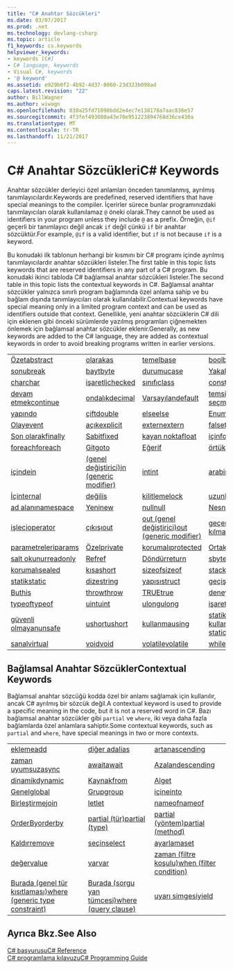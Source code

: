 ```yaml
---
title: "C# Anahtar Sözcükleri"
ms.date: 03/07/2017
ms.prod: .net
ms.technology: devlang-csharp
ms.topic: article
f1_keywords: cs.keywords
helpviewer_keywords:
- keywords [C#]
- C# language, keywords
- Visual C#, keywords
- '@ keyword'
ms.assetid: e929b0f2-4b92-4d37-8060-23d323b098ad
caps.latest.revision: "22"
author: BillWagner
ms.author: wiwagn
ms.openlocfilehash: 038a25fd71098bdd2e4ec7e138178a7aac836e57
ms.sourcegitcommit: 4f3fef493080a43e70e951223894768d36ce430a
ms.translationtype: MT
ms.contentlocale: tr-TR
ms.lasthandoff: 11/21/2017
---
```

# <a name="c-keywords"></a><span data-ttu-id="76b58-102">C# Anahtar Sözcükleri</span><span class="sxs-lookup"><span data-stu-id="76b58-102">C# Keywords</span></span>
<span data-ttu-id="76b58-103">Anahtar sözcükler derleyici özel anlamları önceden tanımlanmış, ayrılmış tanımlayıcılardır.</span><span class="sxs-lookup"><span data-stu-id="76b58-103">Keywords are predefined, reserved identifiers that have special meanings to the compiler.</span></span> <span data-ttu-id="76b58-104">İçerirler sürece bunlar programınızdaki tanımlayıcıları olarak kullanılamaz `@` öneki olarak.</span><span class="sxs-lookup"><span data-stu-id="76b58-104">They cannot be used as identifiers in your program unless they include `@` as a prefix.</span></span> <span data-ttu-id="76b58-105">Örneğin, `@if` geçerli bir tanımlayıcı değil ancak `if` değil çünkü `if` bir anahtar sözcüktür.</span><span class="sxs-lookup"><span data-stu-id="76b58-105">For example, `@if` is a valid identifier, but `if` is not because `if` is a keyword.</span></span>  
  
 <span data-ttu-id="76b58-106">Bu konudaki ilk tablonun herhangi bir kısmını bir C# programı içinde ayrılmış tanımlayıcılardır anahtar sözcükleri listeler.</span><span class="sxs-lookup"><span data-stu-id="76b58-106">The first table in this topic lists keywords that are reserved identifiers in any part of a C# program.</span></span> <span data-ttu-id="76b58-107">Bu konudaki ikinci tabloda C# bağlamsal anahtar sözcükleri listeler.</span><span class="sxs-lookup"><span data-stu-id="76b58-107">The second table in this topic lists the contextual keywords in C#.</span></span> <span data-ttu-id="76b58-108">Bağlamsal anahtar sözcükler yalnızca sınırlı program bağlamında özel anlama sahip ve bu bağlam dışında tanımlayıcıları olarak kullanılabilir.</span><span class="sxs-lookup"><span data-stu-id="76b58-108">Contextual keywords have special meaning only in a limited program context and can be used as identifiers outside that context.</span></span> <span data-ttu-id="76b58-109">Genellikle, yeni anahtar sözcüklerin C# dili için eklenen gibi önceki sürümlerde yazılmış programları çiğnemekten önlemek için bağlamsal anahtar sözcükler eklenir.</span><span class="sxs-lookup"><span data-stu-id="76b58-109">Generally, as new keywords are added to the C# language, they are added as contextual keywords in order to avoid breaking programs written in earlier versions.</span></span>  
  
|||||  
|---|---|---|---|  
|[<span data-ttu-id="76b58-110">Özet</span><span class="sxs-lookup"><span data-stu-id="76b58-110">abstract</span></span>](../../../csharp/language-reference/keywords/abstract.md)|[<span data-ttu-id="76b58-111">olarak</span><span class="sxs-lookup"><span data-stu-id="76b58-111">as</span></span>](../../../csharp/language-reference/keywords/as.md)|[<span data-ttu-id="76b58-112">temel</span><span class="sxs-lookup"><span data-stu-id="76b58-112">base</span></span>](../../../csharp/language-reference/keywords/base.md)|[<span data-ttu-id="76b58-113">bool</span><span class="sxs-lookup"><span data-stu-id="76b58-113">bool</span></span>](../../../csharp/language-reference/keywords/bool.md)|  
|[<span data-ttu-id="76b58-114">sonu</span><span class="sxs-lookup"><span data-stu-id="76b58-114">break</span></span>](../../../csharp/language-reference/keywords/break.md)|[<span data-ttu-id="76b58-115">bayt</span><span class="sxs-lookup"><span data-stu-id="76b58-115">byte</span></span>](../../../csharp/language-reference/keywords/byte.md)|[<span data-ttu-id="76b58-116">durumu</span><span class="sxs-lookup"><span data-stu-id="76b58-116">case</span></span>](../../../csharp/language-reference/keywords/switch.md)|[<span data-ttu-id="76b58-117">Yakalama</span><span class="sxs-lookup"><span data-stu-id="76b58-117">catch</span></span>](../../../csharp/language-reference/keywords/try-catch.md)|  
|[<span data-ttu-id="76b58-118">char</span><span class="sxs-lookup"><span data-stu-id="76b58-118">char</span></span>](../../../csharp/language-reference/keywords/char.md)|[<span data-ttu-id="76b58-119">işaretli</span><span class="sxs-lookup"><span data-stu-id="76b58-119">checked</span></span>](../../../csharp/language-reference/keywords/checked.md)|[<span data-ttu-id="76b58-120">sınıfı</span><span class="sxs-lookup"><span data-stu-id="76b58-120">class</span></span>](../../../csharp/language-reference/keywords/class.md)|[<span data-ttu-id="76b58-121">const</span><span class="sxs-lookup"><span data-stu-id="76b58-121">const</span></span>](../../../csharp/language-reference/keywords/const.md)|  
|[<span data-ttu-id="76b58-122">devam etmek</span><span class="sxs-lookup"><span data-stu-id="76b58-122">continue</span></span>](../../../csharp/language-reference/keywords/continue.md)|[<span data-ttu-id="76b58-123">ondalık</span><span class="sxs-lookup"><span data-stu-id="76b58-123">decimal</span></span>](../../../csharp/language-reference/keywords/decimal.md)|[<span data-ttu-id="76b58-124">Varsayılan</span><span class="sxs-lookup"><span data-stu-id="76b58-124">default</span></span>](../../../csharp/language-reference/keywords/default.md)|[<span data-ttu-id="76b58-125">temsilci seçme</span><span class="sxs-lookup"><span data-stu-id="76b58-125">delegate</span></span>](../../../csharp/language-reference/keywords/delegate.md)|  
|[<span data-ttu-id="76b58-126">yapın</span><span class="sxs-lookup"><span data-stu-id="76b58-126">do</span></span>](../../../csharp/language-reference/keywords/do.md)|[<span data-ttu-id="76b58-127">çift</span><span class="sxs-lookup"><span data-stu-id="76b58-127">double</span></span>](../../../csharp/language-reference/keywords/double.md)|[<span data-ttu-id="76b58-128">else</span><span class="sxs-lookup"><span data-stu-id="76b58-128">else</span></span>](../../../csharp/language-reference/keywords/if-else.md)|[<span data-ttu-id="76b58-129">Enum</span><span class="sxs-lookup"><span data-stu-id="76b58-129">enum</span></span>](../../../csharp/language-reference/keywords/enum.md)|  
|[<span data-ttu-id="76b58-130">Olay</span><span class="sxs-lookup"><span data-stu-id="76b58-130">event</span></span>](../../../csharp/language-reference/keywords/event.md)|[<span data-ttu-id="76b58-131">açık</span><span class="sxs-lookup"><span data-stu-id="76b58-131">explicit</span></span>](../../../csharp/language-reference/keywords/explicit.md)|[<span data-ttu-id="76b58-132">extern</span><span class="sxs-lookup"><span data-stu-id="76b58-132">extern</span></span>](../../../csharp/language-reference/keywords/extern.md)|[<span data-ttu-id="76b58-133">false</span><span class="sxs-lookup"><span data-stu-id="76b58-133">false</span></span>](../../../csharp/language-reference/keywords/false.md)|  
|[<span data-ttu-id="76b58-134">Son olarak</span><span class="sxs-lookup"><span data-stu-id="76b58-134">finally</span></span>](../../../csharp/language-reference/keywords/try-finally.md)|[<span data-ttu-id="76b58-135">Sabit</span><span class="sxs-lookup"><span data-stu-id="76b58-135">fixed</span></span>](../../../csharp/language-reference/keywords/fixed-statement.md)|[<span data-ttu-id="76b58-136">kayan nokta</span><span class="sxs-lookup"><span data-stu-id="76b58-136">float</span></span>](../../../csharp/language-reference/keywords/float.md)|[<span data-ttu-id="76b58-137">için</span><span class="sxs-lookup"><span data-stu-id="76b58-137">for</span></span>](../../../csharp/language-reference/keywords/for.md)|  
|[<span data-ttu-id="76b58-138">foreach</span><span class="sxs-lookup"><span data-stu-id="76b58-138">foreach</span></span>](../../../csharp/language-reference/keywords/foreach-in.md)|[<span data-ttu-id="76b58-139">Git</span><span class="sxs-lookup"><span data-stu-id="76b58-139">goto</span></span>](../../../csharp/language-reference/keywords/goto.md)|[<span data-ttu-id="76b58-140">Eğer</span><span class="sxs-lookup"><span data-stu-id="76b58-140">if</span></span>](../../../csharp/language-reference/keywords/if-else.md)|[<span data-ttu-id="76b58-141">örtük</span><span class="sxs-lookup"><span data-stu-id="76b58-141">implicit</span></span>](../../../csharp/language-reference/keywords/implicit.md)|  
|[<span data-ttu-id="76b58-142">içinde</span><span class="sxs-lookup"><span data-stu-id="76b58-142">in</span></span>](../../../csharp/language-reference/keywords/foreach-in.md)|[<span data-ttu-id="76b58-143">(genel değiştirici)</span><span class="sxs-lookup"><span data-stu-id="76b58-143">in (generic modifier)</span></span>](../../../csharp/language-reference/keywords/in-generic-modifier.md)|[<span data-ttu-id="76b58-144">int</span><span class="sxs-lookup"><span data-stu-id="76b58-144">int</span></span>](../../../csharp/language-reference/keywords/int.md)|[<span data-ttu-id="76b58-145">arabirimi</span><span class="sxs-lookup"><span data-stu-id="76b58-145">interface</span></span>](../../../csharp/language-reference/keywords/interface.md)|  
|[<span data-ttu-id="76b58-146">İç</span><span class="sxs-lookup"><span data-stu-id="76b58-146">internal</span></span>](../../../csharp/language-reference/keywords/internal.md)|[<span data-ttu-id="76b58-147">değil</span><span class="sxs-lookup"><span data-stu-id="76b58-147">is</span></span>](../../../csharp/language-reference/keywords/is.md)|[<span data-ttu-id="76b58-148">kilitleme</span><span class="sxs-lookup"><span data-stu-id="76b58-148">lock</span></span>](../../../csharp/language-reference/keywords/lock-statement.md)|[<span data-ttu-id="76b58-149">uzun</span><span class="sxs-lookup"><span data-stu-id="76b58-149">long</span></span>](../../../csharp/language-reference/keywords/long.md)|
|[<span data-ttu-id="76b58-150">ad alanı</span><span class="sxs-lookup"><span data-stu-id="76b58-150">namespace</span></span>](../../../csharp/language-reference/keywords/namespace.md)|[<span data-ttu-id="76b58-151">Yeni</span><span class="sxs-lookup"><span data-stu-id="76b58-151">new</span></span>](../../../csharp/language-reference/keywords/new.md)|[<span data-ttu-id="76b58-152">null</span><span class="sxs-lookup"><span data-stu-id="76b58-152">null</span></span>](../../../csharp/language-reference/keywords/null.md)|[<span data-ttu-id="76b58-153">Nesne</span><span class="sxs-lookup"><span data-stu-id="76b58-153">object</span></span>](../../../csharp/language-reference/keywords/object.md)|
[<span data-ttu-id="76b58-154">işleci</span><span class="sxs-lookup"><span data-stu-id="76b58-154">operator</span></span>](../../../csharp/language-reference/keywords/operator.md)|[<span data-ttu-id="76b58-155">çıkışı</span><span class="sxs-lookup"><span data-stu-id="76b58-155">out</span></span>](../../../csharp/language-reference/keywords/out.md)|[<span data-ttu-id="76b58-156">out (genel değiştirici)</span><span class="sxs-lookup"><span data-stu-id="76b58-156">out (generic modifier)</span></span>](../../../csharp/language-reference/keywords/out-generic-modifier.md)|[<span data-ttu-id="76b58-157">geçersiz kılma</span><span class="sxs-lookup"><span data-stu-id="76b58-157">override</span></span>](../../../csharp/language-reference/keywords/override.md)|
|[<span data-ttu-id="76b58-158">parametreleri</span><span class="sxs-lookup"><span data-stu-id="76b58-158">params</span></span>](../../../csharp/language-reference/keywords/params.md)|[<span data-ttu-id="76b58-159">Özel</span><span class="sxs-lookup"><span data-stu-id="76b58-159">private</span></span>](../../../csharp/language-reference/keywords/private.md)|[<span data-ttu-id="76b58-160">korumalı</span><span class="sxs-lookup"><span data-stu-id="76b58-160">protected</span></span>](../../../csharp/language-reference/keywords/protected.md)|[<span data-ttu-id="76b58-161">Ortak</span><span class="sxs-lookup"><span data-stu-id="76b58-161">public</span></span>](../../../csharp/language-reference/keywords/public.md)|
|[<span data-ttu-id="76b58-162">salt okunur</span><span class="sxs-lookup"><span data-stu-id="76b58-162">readonly</span></span>](../../../csharp/language-reference/keywords/readonly.md)|[<span data-ttu-id="76b58-163">Ref</span><span class="sxs-lookup"><span data-stu-id="76b58-163">ref</span></span>](../../../csharp/language-reference/keywords/ref.md)|[<span data-ttu-id="76b58-164">Döndür</span><span class="sxs-lookup"><span data-stu-id="76b58-164">return</span></span>](../../../csharp/language-reference/keywords/return.md)|[<span data-ttu-id="76b58-165">sbyte</span><span class="sxs-lookup"><span data-stu-id="76b58-165">sbyte</span></span>](../../../csharp/language-reference/keywords/sbyte.md)|
|[<span data-ttu-id="76b58-166">korumalı</span><span class="sxs-lookup"><span data-stu-id="76b58-166">sealed</span></span>](../../../csharp/language-reference/keywords/sealed.md)|[<span data-ttu-id="76b58-167">kısa</span><span class="sxs-lookup"><span data-stu-id="76b58-167">short</span></span>](../../../csharp/language-reference/keywords/short.md)|[<span data-ttu-id="76b58-168">sizeof</span><span class="sxs-lookup"><span data-stu-id="76b58-168">sizeof</span></span>](../../../csharp/language-reference/keywords/sizeof.md)|[<span data-ttu-id="76b58-169">stackalloc</span><span class="sxs-lookup"><span data-stu-id="76b58-169">stackalloc</span></span>](../../../csharp/language-reference/keywords/stackalloc.md)|
|[<span data-ttu-id="76b58-170">statik</span><span class="sxs-lookup"><span data-stu-id="76b58-170">static</span></span>](../../../csharp/language-reference/keywords/static.md)|[<span data-ttu-id="76b58-171">dize</span><span class="sxs-lookup"><span data-stu-id="76b58-171">string</span></span>](../../../csharp/language-reference/keywords/string.md)|[<span data-ttu-id="76b58-172">yapısı</span><span class="sxs-lookup"><span data-stu-id="76b58-172">struct</span></span>](../../../csharp/language-reference/keywords/struct.md)|[<span data-ttu-id="76b58-173">geçiş</span><span class="sxs-lookup"><span data-stu-id="76b58-173">switch</span></span>](../../../csharp/language-reference/keywords/switch.md)|
|[<span data-ttu-id="76b58-174">Bu</span><span class="sxs-lookup"><span data-stu-id="76b58-174">this</span></span>](../../../csharp/language-reference/keywords/this.md)|[<span data-ttu-id="76b58-175">throw</span><span class="sxs-lookup"><span data-stu-id="76b58-175">throw</span></span>](../../../csharp/language-reference/keywords/throw.md)|[<span data-ttu-id="76b58-176">TRUE</span><span class="sxs-lookup"><span data-stu-id="76b58-176">true</span></span>](../../../csharp/language-reference/keywords/true.md)|[<span data-ttu-id="76b58-177">deneyin</span><span class="sxs-lookup"><span data-stu-id="76b58-177">try</span></span>](../../../csharp/language-reference/keywords/try-catch.md)|   
|[<span data-ttu-id="76b58-178">typeof</span><span class="sxs-lookup"><span data-stu-id="76b58-178">typeof</span></span>](../../../csharp/language-reference/keywords/typeof.md)|[<span data-ttu-id="76b58-179">uint</span><span class="sxs-lookup"><span data-stu-id="76b58-179">uint</span></span>](../../../csharp/language-reference/keywords/uint.md)|[<span data-ttu-id="76b58-180">ulong</span><span class="sxs-lookup"><span data-stu-id="76b58-180">ulong</span></span>](../../../csharp/language-reference/keywords/ulong.md)|[<span data-ttu-id="76b58-181">işaretli</span><span class="sxs-lookup"><span data-stu-id="76b58-181">unchecked</span></span>](../../../csharp/language-reference/keywords/unchecked.md)|
|[<span data-ttu-id="76b58-182">güvenli olmayan</span><span class="sxs-lookup"><span data-stu-id="76b58-182">unsafe</span></span>](../../../csharp/language-reference/keywords/unsafe.md)|[<span data-ttu-id="76b58-183">ushort</span><span class="sxs-lookup"><span data-stu-id="76b58-183">ushort</span></span>](../../../csharp/language-reference/keywords/ushort.md)|[<span data-ttu-id="76b58-184">kullanma</span><span class="sxs-lookup"><span data-stu-id="76b58-184">using</span></span>](../../../csharp/language-reference/keywords/using.md)|[<span data-ttu-id="76b58-185">statik kullanma</span><span class="sxs-lookup"><span data-stu-id="76b58-185">using static</span></span>](using-static.md)|
|[<span data-ttu-id="76b58-186">sanal</span><span class="sxs-lookup"><span data-stu-id="76b58-186">virtual</span></span>](../../../csharp/language-reference/keywords/virtual.md)|[<span data-ttu-id="76b58-187">void</span><span class="sxs-lookup"><span data-stu-id="76b58-187">void</span></span>](../../../csharp/language-reference/keywords/void.md)|[<span data-ttu-id="76b58-188">volatile</span><span class="sxs-lookup"><span data-stu-id="76b58-188">volatile</span></span>](../../../csharp/language-reference/keywords/volatile.md)|[<span data-ttu-id="76b58-189">while</span><span class="sxs-lookup"><span data-stu-id="76b58-189">while</span></span>](../../../csharp/language-reference/keywords/while.md)|

## <a name="contextual-keywords"></a><span data-ttu-id="76b58-190">Bağlamsal Anahtar Sözcükler</span><span class="sxs-lookup"><span data-stu-id="76b58-190">Contextual Keywords</span></span>  
 <span data-ttu-id="76b58-191">Bağlamsal anahtar sözcüğü kodda özel bir anlamı sağlamak için kullanılır, ancak C# ayrılmış bir sözcük değil.</span><span class="sxs-lookup"><span data-stu-id="76b58-191">A contextual keyword is used to provide a specific meaning in the code, but it is not a reserved word in C#.</span></span> <span data-ttu-id="76b58-192">Bazı bağlamsal anahtar sözcükler gibi `partial` ve `where`, iki veya daha fazla bağlamlarda özel anlamlara sahiptir.</span><span class="sxs-lookup"><span data-stu-id="76b58-192">Some contextual keywords, such as `partial` and `where`, have special meanings in two or more contexts.</span></span>  
  
||||  
|---|---|---|  
|[<span data-ttu-id="76b58-193">ekleme</span><span class="sxs-lookup"><span data-stu-id="76b58-193">add</span></span>](../../../csharp/language-reference/keywords/add.md)|[<span data-ttu-id="76b58-194">diğer ad</span><span class="sxs-lookup"><span data-stu-id="76b58-194">alias</span></span>](../../../csharp/language-reference/keywords/extern-alias.md)|[<span data-ttu-id="76b58-195">artan</span><span class="sxs-lookup"><span data-stu-id="76b58-195">ascending</span></span>](../../../csharp/language-reference/keywords/ascending.md)|  
|[<span data-ttu-id="76b58-196">zaman uyumsuz</span><span class="sxs-lookup"><span data-stu-id="76b58-196">async</span></span>](../../../csharp/language-reference/keywords/async.md)|[<span data-ttu-id="76b58-197">await</span><span class="sxs-lookup"><span data-stu-id="76b58-197">await</span></span>](../../../csharp/language-reference/keywords/await.md)|[<span data-ttu-id="76b58-198">Azalan</span><span class="sxs-lookup"><span data-stu-id="76b58-198">descending</span></span>](../../../csharp/language-reference/keywords/descending.md)|  
|[<span data-ttu-id="76b58-199">dinamik</span><span class="sxs-lookup"><span data-stu-id="76b58-199">dynamic</span></span>](../../../csharp/language-reference/keywords/dynamic.md)|[<span data-ttu-id="76b58-200">Kaynak</span><span class="sxs-lookup"><span data-stu-id="76b58-200">from</span></span>](../../../csharp/language-reference/keywords/from-clause.md)|[<span data-ttu-id="76b58-201">Al</span><span class="sxs-lookup"><span data-stu-id="76b58-201">get</span></span>](../../../csharp/language-reference/keywords/get.md)|  
|[<span data-ttu-id="76b58-202">Genel</span><span class="sxs-lookup"><span data-stu-id="76b58-202">global</span></span>](../../../csharp/language-reference/keywords/global.md)|[<span data-ttu-id="76b58-203">Grup</span><span class="sxs-lookup"><span data-stu-id="76b58-203">group</span></span>](../../../csharp/language-reference/keywords/group-clause.md)|[<span data-ttu-id="76b58-204">içine</span><span class="sxs-lookup"><span data-stu-id="76b58-204">into</span></span>](../../../csharp/language-reference/keywords/into.md)|  
|[<span data-ttu-id="76b58-205">Birleştirme</span><span class="sxs-lookup"><span data-stu-id="76b58-205">join</span></span>](../../../csharp/language-reference/keywords/join-clause.md)|[<span data-ttu-id="76b58-206">let</span><span class="sxs-lookup"><span data-stu-id="76b58-206">let</span></span>](../../../csharp/language-reference/keywords/let-clause.md)|[<span data-ttu-id="76b58-207">nameof</span><span class="sxs-lookup"><span data-stu-id="76b58-207">nameof</span></span>](nameof.md)|   
|[<span data-ttu-id="76b58-208">OrderBy</span><span class="sxs-lookup"><span data-stu-id="76b58-208">orderby</span></span>](../../../csharp/language-reference/keywords/orderby-clause.md)|[<span data-ttu-id="76b58-209">partial (tür)</span><span class="sxs-lookup"><span data-stu-id="76b58-209">partial (type)</span></span>](../../../csharp/language-reference/keywords/partial-type.md)|[<span data-ttu-id="76b58-210">partial (yöntem)</span><span class="sxs-lookup"><span data-stu-id="76b58-210">partial (method)</span></span>](../../../csharp/language-reference/keywords/partial-method.md)|   
|[<span data-ttu-id="76b58-211">Kaldır</span><span class="sxs-lookup"><span data-stu-id="76b58-211">remove</span></span>](../../../csharp/language-reference/keywords/remove.md)|[<span data-ttu-id="76b58-212">seçin</span><span class="sxs-lookup"><span data-stu-id="76b58-212">select</span></span>](../../../csharp/language-reference/keywords/select-clause.md)|[<span data-ttu-id="76b58-213">ayarlama</span><span class="sxs-lookup"><span data-stu-id="76b58-213">set</span></span>](../../../csharp/language-reference/keywords/set.md)|   
|[<span data-ttu-id="76b58-214">değer</span><span class="sxs-lookup"><span data-stu-id="76b58-214">value</span></span>](../../../csharp/language-reference/keywords/value.md)|[<span data-ttu-id="76b58-215">var</span><span class="sxs-lookup"><span data-stu-id="76b58-215">var</span></span>](../../../csharp/language-reference/keywords/var.md)|[<span data-ttu-id="76b58-216">zaman (filtre koşulu)</span><span class="sxs-lookup"><span data-stu-id="76b58-216">when (filter condition)</span></span>](when.md)|   
|[<span data-ttu-id="76b58-217">Burada (genel tür kısıtlaması)</span><span class="sxs-lookup"><span data-stu-id="76b58-217">where (generic type constraint)</span></span>](../../../csharp/language-reference/keywords/where-generic-type-constraint.md)|[<span data-ttu-id="76b58-218">Burada (sorgu yan tümcesi)</span><span class="sxs-lookup"><span data-stu-id="76b58-218">where (query clause)</span></span>](../../../csharp/language-reference/keywords/where-clause.md)|[<span data-ttu-id="76b58-219">uyarı simgesi</span><span class="sxs-lookup"><span data-stu-id="76b58-219">yield</span></span>](../../../csharp/language-reference/keywords/yield.md)|  
  
## <a name="see-also"></a><span data-ttu-id="76b58-220">Ayrıca Bkz.</span><span class="sxs-lookup"><span data-stu-id="76b58-220">See Also</span></span>  
 [<span data-ttu-id="76b58-221">C# başvurusu</span><span class="sxs-lookup"><span data-stu-id="76b58-221">C# Reference</span></span>](../../../csharp/language-reference/index.md)  
 [<span data-ttu-id="76b58-222">C# programlama kılavuzu</span><span class="sxs-lookup"><span data-stu-id="76b58-222">C# Programming Guide</span></span>](../../../csharp/programming-guide/index.md)

